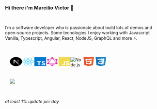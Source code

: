 ### Hi there i'm Marcilio Victor 👋
</br>

I’m a software developer who is passionate about build lots of demos and open-source projects.
Some tecnologies I enjoy working with Javascript Vanilla, Typescript, Angular, React, NodeJS, GraphQL and more ⚡.


<div style="padding: 16px; margin-top: 15px;">
<br>  
  <div style="display: flex; flex-direction: row;">
    <img align="center" alt="italobarrosme-NEXTJS" height="30" width="40" src="https://raw.githubusercontent.com/devicons/devicon/master/icons/nextjs/nextjs-original.svg"/>
    <img align="center" alt="italobarrosme-React" height="30" width="40" src="https://raw.githubusercontent.com/devicons/devicon/master/icons/react/react-original.svg"/>
    <img align="center" alt="italobarrosme-Ts" height="30" width="40" src="https://raw.githubusercontent.com/devicons/devicon/master/icons/typescript/typescript-plain.svg"/>
    <img align="center" alt="italobarrosme-Graphql" height="30" width="40" src="https://raw.githubusercontent.com/devicons/devicon/master/icons/graphql/graphql-plain.svg"/>
    <img align="center" alt="italobarrosme-Js" height="30" width="40" src="https://raw.githubusercontent.com/devicons/devicon/master/icons/javascript/javascript-plain.svg"/>
    <img align="center" alt="Node.js" height="40" width="40" src="https://upload.wikimedia.org/wikipedia/commons/d/d9/Node.js_logo.svg"/>
    <img align="center" alt="italobarrosme-HTML" height="30" width="40" src="https://raw.githubusercontent.com/devicons/devicon/master/icons/html5/html5-original.svg"/>
    <img align="center" alt="italobarrosme-CSS" height="30" width="40" src="https://raw.githubusercontent.com/devicons/devicon/master/icons/css3/css3-original.svg"/>
  </div>
  <br>
  <div style="margin-top:15px;">
    <a href="https://github.com/contentMvds">
      <img height="180em" src="https://github-readme-stats.vercel.app/api/top-langs/?username=contentMvds&layout=compact&langs_count=4&theme=jolly"/>
    </a>
  </div>
<br>
</div>

  *_at least 1% update per day_*


<!--
**contentMvds/contentMvds** is a ✨ _special_ ✨ repository because its `README.md` (this file) appears on your GitHub profile.

Here are some ideas to get you started:

- 🔭 I’m currently working on ...
- 🌱 I’m currently learning ...
- 👯 I’m looking to collaborate on ...
- 🤔 I’m looking for help with ...
- 💬 Ask me about ...
- 📫 How to reach me: ...
- 😄 Pronouns: ...
- ⚡ Fun fact: ...
-->
